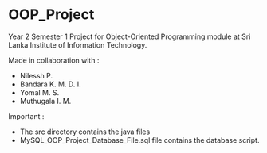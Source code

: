 # OOP_Project
Year 2 Semester 1 Project for Object-Oriented Programming module at Sri Lanka Institute of Information Technology.

Made in collaboration with :
- Nilessh P.
- Bandara K. M. D. I.
- Yomal M. S.
- Muthugala I. M.

Important :
- The src directory contains the java files
- MySQL_OOP_Project_Database_File.sql file contains the database script.
